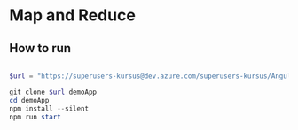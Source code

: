 # Map and Reduce


## How to run

```powershell

$url = "https://superusers-kursus@dev.azure.com/superusers-kursus/Angular-Basics/_git/angular-10-2-0-Map-Reduce.git"

git clone $url demoApp
cd demoApp
npm install --silent
npm run start
```